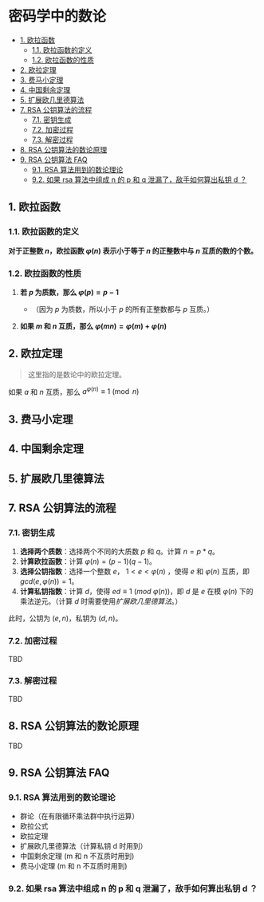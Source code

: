 # 密码学中的数论<!-- omit in toc -->

- [1. 欧拉函数](#1-欧拉函数)
  - [1.1. 欧拉函数的定义](#11-欧拉函数的定义)
  - [1.2. 欧拉函数的性质](#12-欧拉函数的性质)
- [2. 欧拉定理](#2-欧拉定理)
- [3. 费马小定理](#3-费马小定理)
- [4. 中国剩余定理](#4-中国剩余定理)
- [5. 扩展欧几里德算法](#5-扩展欧几里德算法)
- [7. RSA 公钥算法的流程](#7-rsa-公钥算法的流程)
  - [7.1. 密钥生成](#71-密钥生成)
  - [7.2. 加密过程](#72-加密过程)
  - [7.3. 解密过程](#73-解密过程)
- [8. RSA 公钥算法的数论原理](#8-rsa-公钥算法的数论原理)
- [9. RSA 公钥算法 FAQ](#9-rsa-公钥算法-faq)
  - [9.1. RSA 算法用到的数论理论](#91-rsa-算法用到的数论理论)
  - [9.2. 如果 rsa 算法中组成 n 的 p 和 q 泄漏了，敌手如何算出私钥 d ？](#92-如果-rsa-算法中组成-n-的-p-和-q-泄漏了敌手如何算出私钥-d-)

## 1. 欧拉函数

### 1.1. 欧拉函数的定义

**对于正整数 $n$，欧拉函数 $\varphi(n)$ 表示小于等于 $n$ 的正整数中与 $n$ 互质的数的个数。**

### 1.2. 欧拉函数的性质

1. **若 $p$ 为质数，那么 $\varphi(p) = p-1$**

   - （因为 $p$ 为质数，所以小于 $p$ 的所有正整数都与 $p$ 互质。）

2. **如果 $m$ 和 $n$ 互质，那么 $\varphi(mn) = \varphi(m) + \varphi(n)$**

## 2. 欧拉定理

> 这里指的是数论中的欧拉定理。

如果 $a$ 和 $n$ 互质，那么 $a^{\varphi(n)} \equiv 1 \pmod{n}$

## 3. 费马小定理

## 4. 中国剩余定理

## 5. 扩展欧几里德算法

## 7. RSA 公钥算法的流程

### 7.1. 密钥生成

1. **选择两个质数**：选择两个不同的大质数 $p$ 和 $q$。计算 $n = p \ast q$。
2. **计算欧拉函数**：计算 ${\varphi(n)} = (p - 1)(q - 1)$。
3. **选择公钥指数**：选择一个整数 $e$， $1 < e < {\varphi(n)}$ ，使得 $e$ 和 ${\varphi(n)}$ 互质，即 $gcd(e, {\varphi(n)}) = 1$。
4. **计算私钥指数**：计算 $d$，使得 $ed ≡ 1\ (mod\ {\varphi(n)})$，即 $d$ 是 $e$ 在模 ${\varphi(n)}$ 下的乘法逆元。（计算 $d$ 时需要使用*扩展欧几里德算法*。）

此时，公钥为 $(e, n)$，私钥为 $(d, n)$。

### 7.2. 加密过程

TBD

### 7.3. 解密过程

TBD

## 8. RSA 公钥算法的数论原理

TBD

## 9. RSA 公钥算法 FAQ

### 9.1. RSA 算法用到的数论理论

- 群论（在有限循环乘法群中执行运算）
- 欧拉公式
- 欧拉定理
- 扩展欧几里德算法（计算私钥 d 时用到）
- 中国剩余定理 (m 和 n 不互质时用到)
- 费马小定理 (m 和 n 不互质时用到)

### 9.2. 如果 rsa 算法中组成 n 的 p 和 q 泄漏了，敌手如何算出私钥 d ？
